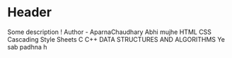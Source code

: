 # Header

Some description
!
Author - AparnaChaudhary
Abhi mujhe HTML
CSS Cascading Style Sheets
C 
C++ 
DATA STRUCTURES AND ALGORITHMS
Ye sab padhna h
